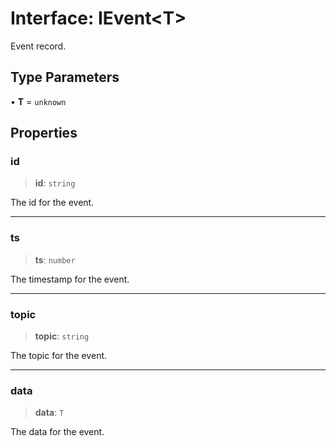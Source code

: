 # Interface: IEvent\<T\>

Event record.

## Type Parameters

• **T** = `unknown`

## Properties

### id

> **id**: `string`

The id for the event.

***

### ts

> **ts**: `number`

The timestamp for the event.

***

### topic

> **topic**: `string`

The topic for the event.

***

### data

> **data**: `T`

The data for the event.
